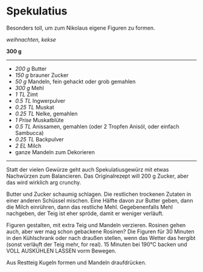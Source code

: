 # Spekulatius

Besonders toll, um zum Nikolaus eigene Figuren zu formen.

*weihnachten, kekse*

**300 g**

---

- *200 g* Butter
- *150 g* brauner Zucker
- *50 g* Mandeln, fein gehackt oder grob gemahlen
- *300 g* Mehl
- *1 TL* Zimt
- *0.5 TL* Ingwerpulver
- *0.25 TL* Muskat
- *0.25 TL* Nelke, gemahlen
- *1 Prise* Muskatblüte
- *0.5 TL* Anissamen, gemahlen (oder 2 Tropfen Anisöl, oder einfach Sambucca)
- *0.25 TL* Backpulver
- *2 EL* Milch
- ganze Mandeln zum Dekorieren

---

Statt der vielen Gewürze geht auch Spekulatiusgewürz mit etwas Nachwürzen zum Balancieren. Das Originalrezept will 200 g
Zucker, aber das wird wirklich arg crunchy.

Butter und Zucker schaumig schlagen. Die restlichen trockenen Zutaten in einer anderen Schüssel mischen. Eine Hälfte
davon zur Butter geben, dann die Milch einrühren, dann das restliche Mehl. Gegebenenfalls Mehl nachgeben, der Teig ist
eher spröde, damit er weniger verläuft.

Figuren gestalten, mit extra Teig und Mandeln verzieren. Rosinen gehen auch, aber wer mag schon gebackene Rosinen? Die
Figuren für 30 Minuten in den Kühlschrank oder nach draußen stellen, wenn das Wetter das hergibt (sonst verläuft der
Teig mehr, for real). 15 Minuten bei 190°C backen und VOLL AUSKÜHLEN LASSEN vorm Bewegen.

Aus Restteig Kugeln formen und Mandeln draufdrücken.
